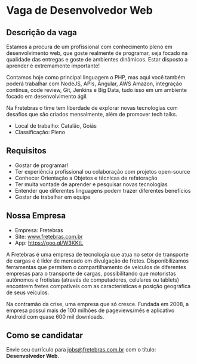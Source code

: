 # Vaga de Desenvolvedor Web

Descrição da vaga
-------------

Estamos a procura de um profissional com conhecimento pleno em desenvolvimento web, que goste realmente de programar, seja focado na qualidade das entregas e goste de ambientes dinâmicos. Estar disposto a aprender é extremamente importante!

Contamos hoje como principal linguagem o PHP, mas aqui você também poderá trabalhar com NodeJS, APIs, Angular, AWS Amazon, integração contínua, code review, Git, Jenkins e Big Data, tudo isso em um ambiente focado em desenvolvimento ágil.

Na Fretebras o time tem liberdade de explorar novas tecnologias com desafios que são criados mensalmente, além de promover tech talks.

- Local de trabalho: Catalão, Goiás
- Classificação: Pleno
 

Requisitos
-------------
- Gostar de programar!
- Ter experiência profissional ou colaboração com projetos open-source
- Conhecer Orientação a Objetos e técnicas de refatoração
- Ter muita vontade de aprender e pesquisar novas tecnologias
- Entender que diferentes linguagens podem trazer diferentes benefícios
- Gostar de trabalhar em equipe


Nossa Empresa
-------------

- Empresa: Fretebras
- Site: www.fretebras.com.br
- App: https://goo.gl/W3KKtL

A Fretebras é uma empresa de tecnologia que atua no setor de transporte de cargas e é líder de mercado em divulgação de fretes. Disponibilizamos ferramentas que permitem o compartilhamento de veículos de diferentes empresas para o transporte de cargas, possibilitando que motoristas autônomos e frotistas (através de computadores, celulares ou tablets) encontrem fretes compatíveis com as características e posição geográfica de seus veículos.

Na contramão da crise, uma empresa que só cresce. Fundada em 2008, a empresa possui mais de 100 milhões de pageviews/mês e aplicativo Android com quase 600 mil downloads.

Como se candidatar
-------------

Envie seu currículo para jobs@fretebras.com.br com o título: **Desenvolvedor Web**.

